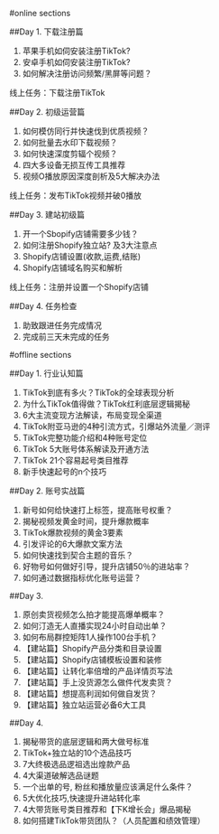 #online sections

##Day 1. 下载注册篇

1. 苹果手机如伺安装注册TikTok?
2. 安卓手机如伺安装注册TikTok?
3. 如何解决注册访问频繁/黑屏等问题？ 

线上任务：下载注册TikTok 


##Day 2. 初级运营篇

1. 如何模仿同行并快速伐到优质视频？ 
2. 如何批量去水印下载视频？ 
3. 如何快速深度剪辐个视频？ 
4. 四大多设备无损互传工具推荐 
5. 视频O播放原因深度剖析及5大解决办法 

线上任务：发布TikTok视频并破0播放 



##Day 3. 建站初级篇

1. 开一个Sbopify店铺需要多少钱？ 
2. 如何注册Shopify独立站? 及3大注意点 
3. Shopify店铺设置(收款,运费,结账) 
4. Shopify店铺域名购买和解析 

线上任务：注册并设置一个Shopify店铺

##Day 4. 任务检查

1. 助致跟进任务完成情况
2. 完成前三天未完成的任务





#offline sections

##Day 1. 行业认知篇


1. TikTok到底有多火？TikTok的全球表现分析 
2. 为什么TikTok值得做？TikTok红利底层逻辑揭秘 
3. 6大主流变现方法解读，布局变现全渠道 
4. TikTok附亚马逊的4种引流方式，引爆站外流量／测评 
5. TikTok完整功能介绍和4种账号定位 
6. TikTok 5大账号体系解读及开通方法 
7. TikTok 21个容易起号类目推荐 
8. 新手快速起号的n个技巧 




##Day 2. 账号实战篇


1. 新号如何给快速打上标签，提高账号权重？ 
2. 揭秘视频发黄金时间，提升爆款概率 
3. TikTok爆款视频的黄金3要素 
4. 引发评论的6大爆款文案方法 
5. 如何快速找到契合主题的音乐？ 
6. 好物号如何做好引导，提升店铺50％的进站率？ 
7. 如何通过数据指标优化账号运营？ 




##Day 3.


1. 原创卖货视频怎么拍才能提高爆单概率？ 
2. 如何汀造无人直播实现24小时自动出单？ 
3. 如何布局群控矩阵1人操作100台手机？ 
4. 【建站篇】Shopify产品分类和目录设置 
5. 【建站篇】Shopify店铺模板设置和装修 
6. 【建站篇】让转化率倍增的产品详情页写法
7. 【建站篇】手上没货源怎么做件代发卖货？ 
8. 【建站篇】想提高利润如何做自发货？ 
9. 【建站篇】独立站运营必备6大工具 


##Day 4.


1. 揭秘带货的底层逻辑和两大做号标准
3. TikTok+独立站的10个选品技巧 
3. 7大终极选品逻祖选出煌款产品 
4. 4大渠道破解选品谜题 
5. 一个出单的号, 粉丝和播放量应该满足什么条件？ 
6. 5大优化技巧,快速提升进站转化率 
7. 4大带货账号类目推荐和【下K增长会」爆品揭秘 
8. 如何搭建TikTok带货团队？（人员配置和绩效管理） 


